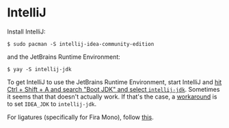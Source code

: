 IntelliJ
========

Install IntelliJ:

```
$ sudo pacman -S intellij-idea-community-edition
```

and the JetBrains Runtime Environment:

```
$ yay -S intellij-jdk
```

To get IntelliJ to use the JetBrains Runtime Environment, start IntelliJ and
[hit Ctrl + Shift + A and search "Boot JDK" and select
`intellij-jdk`](https://intellij-support.jetbrains.com/hc/en-us/articles/206544879-Selecting-the-JDK-version-the-IDE-will-run-under).
Sometimes it seems that that doesn't actually work. If that's the case, a
[workaround](https://stackoverflow.com/a/39843473) is to set `IDEA_JDK` to
`intellij-jdk`.


For ligatures (specifically for Fira Mono), follow
[this](https://github.com/tonsky/FiraCode/wiki/Intellij-products-instructions).

